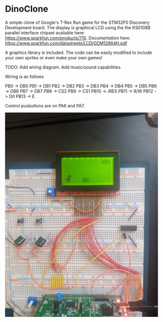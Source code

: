 # DinoClone
A simple clone of Google's T-Rex Run game for the STM32F0 Discovery Development board. The display is graphical LCD using the the KS0108B parallel interface chipset avaliable here: https://www.sparkfun.com/products/710. Documentation here: https://www.sparkfun.com/datasheets/LCD/GDM12864H.pdf

A graphics library is included. The code can be easily modified to include your own sprites or even make your own games!

TODO: Add wiring diagram. Add music/sound capabilities.

Wiring is as follows

PB0  -> DB0
PB1  -> DB1
PB2  -> DB2
PB3  -> DB3
PB4  -> DB4
PB5  -> DB5
PB6  -> DB6
PB7  -> DB7
PB8  -> CS2
PB9  -> CS1
PB10 -> /RES
PB11 -> R/W
PB12 -> D/I
PB13 -> E

Control pusbuttons are on PA6 and PA7.

![Picture of the game running on the STM32F0 Discovery](https://github.com/ddjohnson95/DinoClone/blob/master/DinoDemo.jpg)
